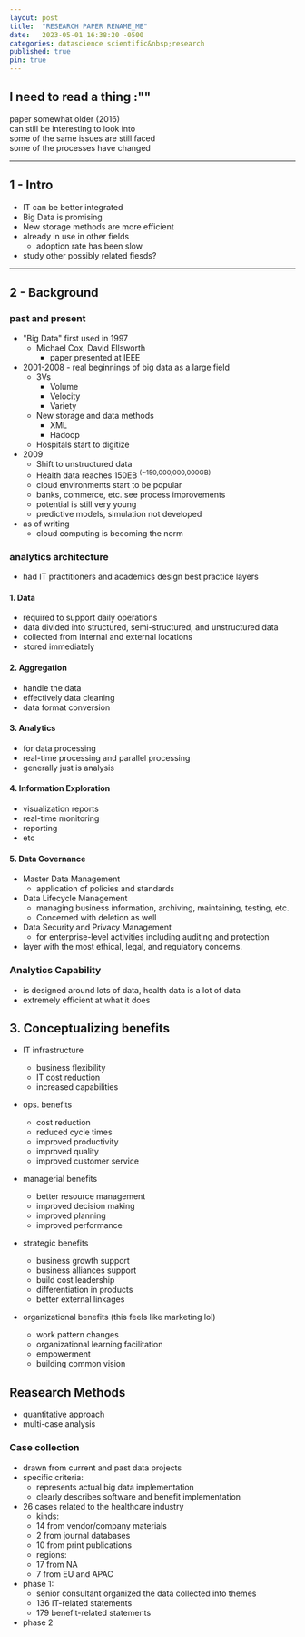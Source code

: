 ```yaml
---
layout: post
title:  "RESEARCH PAPER RENAME_ME"
date:   2023-05-01 16:38:20 -0500
categories: datascience scientific&nbsp;research
published: true
pin: true
---
```


## I need to read a thing :""

paper somewhat older (2016)  
can still be interesting to look into  
some of the same issues are still faced  
some of the processes have changed

------

## 1 - Intro

- IT can be better integrated
- Big Data is promising
- New storage methods are more efficient
- already in use in other fields
  - adoption rate has been slow
- study other possibly related fiesds?

------

## 2 - Background

### past and present

- "Big Data" first used in 1997
  - Michael Cox, David Ellsworth
    - paper presented at IEEE
- 2001-2008 - real beginnings of big data as a large
field
  - 3Vs
    - Volume
    - Velocity
    - Variety
  - New storage and data methods
    - XML
    - Hadoop
  - Hospitals start to digitize
- 2009
  - Shift to unstructured data
  - Health data reaches 150EB
    <sup>(~150,000,000,000GB)</sup>
  - cloud environments start to be popular
  - banks, commerce, etc. see process improvements
  - potential is still very young
  - predictive models, simulation not developed
- as of writing
  - cloud computing is becoming the norm

### analytics architecture

- had IT practitioners and academics design best
practice layers

#### 1. Data

- required to support daily operations
- data divided into structured,
semi-structured, and unstructured data
- collected from internal and external
locations
- stored immediately

#### 2. Aggregation

- handle the data
- effectively data cleaning
- data format conversion

#### 3. Analytics

- for data processing
- real-time processing and parallel processing
- generally just is analysis

#### 4. Information Exploration

- visualization reports
- real-time monitoring
- reporting
- etc

#### 5. Data Governance

- Master Data Management
  - application of policies and standards
- Data Lifecycle Management
  - managing business information, archiving,
  maintaining, testing, etc.
  - Concerned with deletion as well
- Data Security and Privacy Management
  - for enterprise-level activities including
  auditing and protection
- layer with the most ethical, legal, and
regulatory concerns.

### Analytics Capability

- is designed around lots of data, health data is a lot
of data
- extremely efficient at what it does

## 3. Conceptualizing benefits

- IT infrastructure
  - business flexibility
  - IT cost reduction
  - increased capabilities

- ops. benefits
  - cost reduction
  - reduced cycle times
  - improved productivity
  - improved quality
  - improved customer service

- managerial benefits
  - better resource management
  - improved decision making
  - improved planning
  - improved performance

- strategic benefits
  - business growth support
  - business alliances support
  - build cost leadership
  - differentiation in products
  - better external linkages

- organizational benefits (this feels like marketing lol)
  - work pattern changes
  - organizational learning facilitation
  - empowerment
  - building common vision

## Reasearch Methods

- quantitative approach
- multi-case analysis

### Case collection

- drawn from current and past data projects
- specific criteria:
  - represents actual big data implementation
  - clearly describes software and benefit
  implementation
- 26 cases related to the healthcare industry
  - kinds:
  - 14 from vendor/company materials
  - 2 from journal databases
  - 10 from print publications
  - regions:
  - 17 from NA
  - 7 from EU and APAC
- phase 1:
  - senior consultant organized the data collected into
  themes
  - 136 IT-related statements
  - 179 benefit-related statements
- phase 2

